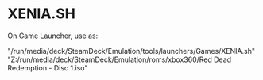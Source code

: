 # XENIA.SH

On Game Launcher, use as:

"/run/media/deck/SteamDeck/Emulation/tools/launchers/Games/XENIA.sh" "Z:/run/media/deck/SteamDeck/Emulation/roms/xbox360/Red Dead Redemption - Disc 1.iso"
